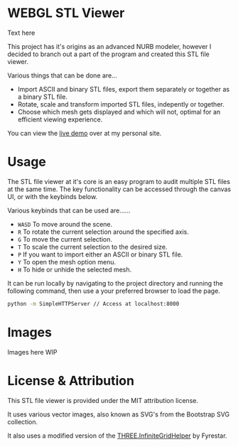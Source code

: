 # WEBGL STL Viewer

Text here

This project has it's origins as an advanced NURB modeler, however I decided to branch out a part of the program and created this STL file viewer.

Various things that can be done are...
* Import ASCII and binary STL files, export them separately or together as a binary STL file.
* Rotate, scale and transform imported STL files, indepently or together.
* Choose which mesh gets displayed and which will not, optimal for an efficient viewing experience.

You can view the [live demo](https://798.pages.dev) over at my personal site.

# Usage
The STL file viewer at it's core is an easy program to audit multiple STL files at the same time. The key functionality can be accessed through the canvas UI, or with the keybinds below.

Various keybinds that can be used are......

- `WASD` To move around the scene.
- `R` To rotate the current selection around the specified axis.
- `G` To move the current selection.
- `T` To scale the current selection to the desired size.
- `P` If you want to import either an ASCII or binary STL file.
- `Y` To open the mesh option menu.
- `H` To hide or unhide the selected mesh.

It can be run locally by navigating to the project directory and running the following command, then use a your preferred browser to load the page.
```bash
python -m SimpleHTTPServer // Access at localhost:8000
```

# Images
Images here WIP

# License & Attribution
This STL file viewer is provided under the MIT attribution license. 

It uses various vector images, also known as SVG's from the Bootstrap SVG collection.

It also uses a modified version of the [THREE.InfiniteGridHelper](https://github.com/Fyrestar/THREE.InfiniteGridHelper) by Fyrestar.
